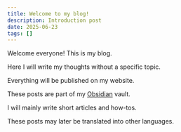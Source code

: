 ```yaml
---
title: Welcome to my blog!
description: Introduction post
date: 2025-06-23
tags: []
---
```


Welcome everyone! This is my blog.

Here I will write my thoughts without a specific topic.

Everything will be published on my website.

These posts are part of my [Obsidian](./how-to-start-with-obsidian) vault.

I will mainly write short articles and how-tos.

These posts may later be translated into other languages.

